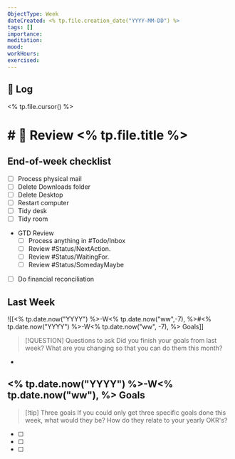 ```yaml
---
ObjectType: Week
dateCreated: <% tp.file.creation_date("YYYY-MM-DD") %>
tags: []
importance: 
meditation: 
mood: 
workHours: 
exercised:
---
```

## 📔 Log
<% tp.file.cursor() %>


# # 📝 Review <% tp.file.title %>

## End-of-week checklist

- [ ] Process physical mail
- [ ] Delete Downloads folder
- [ ] Delete Desktop
- [ ] Restart computer
- [ ] Tidy desk
- [ ] Tidy room
- GTD Review
	- [ ] Process anything in #Todo/Inbox
	- [ ] Review #Status/NextAction.
	- [ ] Review #Status/WaitingFor.
	- [ ] Review #Status/SomedayMaybe 
- [ ] Do financial reconciliation


## Last Week

![[<% tp.date.now("YYYY") %>-W<% tp.date.now("ww",-7), %>#<% tp.date.now("YYYY") %>-W<% tp.date.now("ww", -7), %> Goals]]

> [!QUESTION] Questions to ask
> Did you finish your goals from last week? What are you changing so that you can do them this month?

- 

## <% tp.date.now("YYYY") %>-W<% tp.date.now("ww"), %> Goals

> [!tip] Three goals
> If you could only get three specific goals done this week, what would they be? How do they relate to your yearly OKR's?

- [ ] 
- [ ] 
- [ ] 